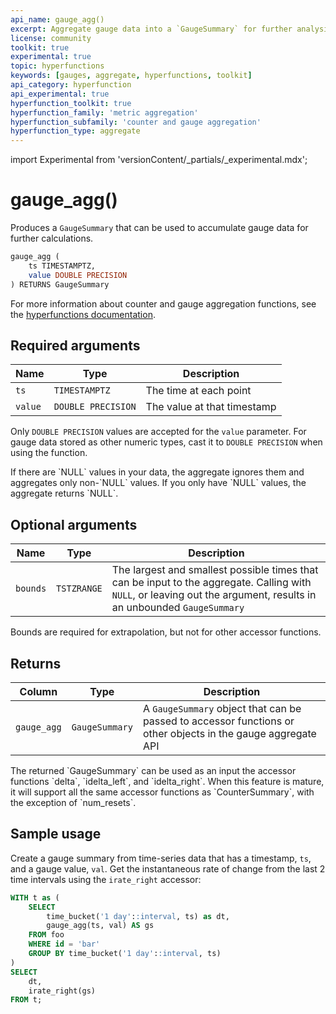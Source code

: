 ```yaml
---
api_name: gauge_agg()
excerpt: Aggregate gauge data into a `GaugeSummary` for further analysis
license: community
toolkit: true
experimental: true
topic: hyperfunctions
keywords: [gauges, aggregate, hyperfunctions, toolkit]
api_category: hyperfunction
api_experimental: true
hyperfunction_toolkit: true
hyperfunction_family: 'metric aggregation'
hyperfunction_subfamily: 'counter and gauge aggregation'
hyperfunction_type: aggregate
---
```


import Experimental from 'versionContent/_partials/_experimental.mdx';

# gauge_agg() <tag type="toolkit" content="Toolkit" /><tag type="experimental" content="Experimental" />

Produces a `GaugeSummary` that can be used to accumulate gauge data for further
calculations.

```sql
gauge_agg (
    ts TIMESTAMPTZ,
    value DOUBLE PRECISION
) RETURNS GaugeSummary
```

<Experimental />

For more information about counter and gauge aggregation functions, see the
[hyperfunctions documentation][hyperfunctions-counter-agg].

## Required arguments

|Name|Type|Description
|-|-|-|
|`ts`|`TIMESTAMPTZ`|The time at each point|
|`value`|`DOUBLE PRECISION`|The value at that timestamp|

Only `DOUBLE PRECISION` values are accepted for the `value` parameter. For gauge
data stored as other numeric types, cast it to `DOUBLE PRECISION` when using the
function.

<highlight type="note">
If there are `NULL` values in your data, the aggregate ignores them and
aggregates only non-`NULL` values. If you only have `NULL` values, the aggregate
returns `NULL`.
</highlight>

## Optional arguments

|Name|Type|Description|
|-|-|-|
|`bounds`|`TSTZRANGE`|The largest and smallest possible times that can be input to the aggregate. Calling with `NULL`, or leaving out the argument, results in an unbounded `GaugeSummary`|

<highlight type="important">
Bounds are required for extrapolation, but not for other accessor functions.
</highlight>

## Returns

|Column|Type|Description|
|-|-|-|
|`gauge_agg`|`GaugeSummary`|A `GaugeSummary` object that can be passed to accessor functions or other objects in the gauge aggregate API|

<highlight type="important">
The returned `GaugeSummary` can be used as an input the accessor functions
`delta`, `idelta_left`, and `idelta_right`. When this feature is mature, it will support
all the same accessor functions as `CounterSummary`, with the exception of
`num_resets`.
</highlight>

## Sample usage

Create a gauge summary from time-series data that has a timestamp, `ts`, and a
gauge value, `val`. Get the instantaneous rate of change from the last 2 time
intervals using the `irate_right` accessor:

```sql
WITH t as (
    SELECT
        time_bucket('1 day'::interval, ts) as dt,
        gauge_agg(ts, val) AS gs
    FROM foo
    WHERE id = 'bar'
    GROUP BY time_bucket('1 day'::interval, ts)
)
SELECT
    dt,
    irate_right(gs)
FROM t;
```

[hyperfunctions-counter-agg]: /timescaledb/:currentVersion:/how-to-guides/hyperfunctions/counter-aggregation/
